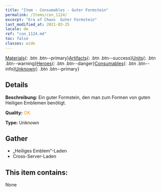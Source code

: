 ```yaml
---
title: "Item - Consumables - Guter Formstein"
permalink: /Items/con_1124/
excerpt: "Era of Chaos  Guter Formstein"
last_modified_at: 2021-03-25
locale: de
ref: "con_1124.md"
toc: false
classes: wide
---
```

 [Materials](/de/Items/){: .btn .btn--primary}[Artifacts](/de/Items/Artifacts/){: .btn .btn--success}[Units](/de/Items/Units/){: .btn .btn--warning}[Heroes](/de/Items/Heroes/){: .btn .btn--danger}[Consumables](/de/Items/Consumables/){: .btn .btn--info}[Unknown](/de/Items/Unknown/){: .btn .btn--primary}

## Details
 **Beschreibung:** Ein guter Formstein, den man zum Formen von guten Heiligen Emblemen benötigt.

 **Quality:** <span style="color: #FF8C00">OK</span>

 **Type:** Unknown

## Gather

*    „Heiliges Emblem“-Laden 
*    Cross-Server-Laden 

## This item contains:

  None

